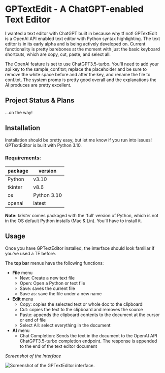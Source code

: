 # GPTextEdit - A ChatGPT-enabled Text Editor

I wanted a text editor with ChatGPT built in because why tf not! GPTextEdit is a OpenAI API enabled text editor with Python syntax highlighting. The text editor is in its early alpha and is being actively developed on. Current functionality is pretty barebones at the moment with just the basic keyboard shortcuts, which are copy, cut, paste, and select all. 

The OpenAI feature is set to use ChatGPT3.5-turbo. You'll need to add your api key to the sample_conf.txt; replace the placeholder and be sure to remove the white space before and after the key, and rename the file to conf.txt. The system promp is pretty good overall and  the explanations the AI produces are pretty excellent.

## Project Status & Plans
...on the way!

## Installation
Installation should be pretty easy, but let me know if you run into issues! GPTextEditor is built with Python 3.10.

### Requirements:

| package | version |
|---------|---------|
| Python | v3.10 |
| tkinter | v8.6 |
| os | Python 3.10 |
| openai | latest |

**Note:** _tkinter_ comes packaged with the 'full' version of Python, which is not in the OS default Python installs (Mac & Lin). You'll have to install it.

## Usage

Once you have GPTextEditor installed, the interface should look familiar if you've used a TE before.

The **top bar** menus have the following functions:
- **File** menu
  - New: Create a new text file
  - Open: Open a Python or text file
  - Save: saves the current file
  - Save as: save the file under a new name
- **Edit** menu
  - Copy: copies the selected text or whole doc to the clipboard
  - Cut: copies the text to the clipboard and removes the source
  - Paste: appends the clipboard contents to the document at the cursor or end of file
  - Select All: select everything in the document
- **AI** menu
  - Chat Completion: Sends the text in the document to the OpenAI API ChatGPT3.5-turbo completion endpoint. The response is appended to the end of the text editor document

*Screenshot of the Interface*

![Screenshot of the GPTextEditor interface.](https://github.com/970C/gptexteditor/blob/master/Screenshot%20from%202023-03-20%2007-27-12.png)
